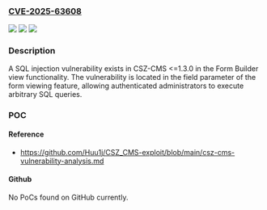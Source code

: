 ### [CVE-2025-63608](https://cve.mitre.org/cgi-bin/cvename.cgi?name=CVE-2025-63608)
![](https://img.shields.io/static/v1?label=Product&message=n%2Fa&color=blue)
![](https://img.shields.io/static/v1?label=Version&message=n%2Fa%20&color=brightgreen)
![](https://img.shields.io/static/v1?label=Vulnerability&message=n%2Fa&color=brightgreen)

### Description

A SQL injection vulnerability exists in CSZ-CMS <=1.3.0 in the Form Builder view functionality. The vulnerability is located in the field parameter of the form viewing feature, allowing authenticated administrators to execute arbitrary SQL queries.

### POC

#### Reference
- https://github.com/Huu1j/CSZ_CMS-exploit/blob/main/csz-cms-vulnerability-analysis.md

#### Github
No PoCs found on GitHub currently.

